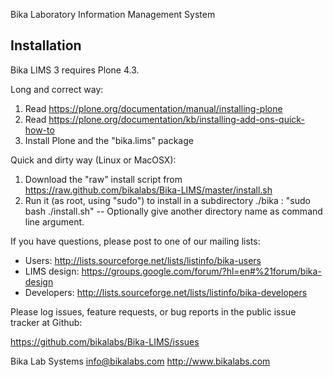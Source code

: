 Bika Laboratory Information Management System

Installation
------------
Bika LIMS 3 requires Plone 4.3.

Long and correct way:

1. Read https://plone.org/documentation/manual/installing-plone
2. Read https://plone.org/documentation/kb/installing-add-ons-quick-how-to
3. Install Plone and the "bika.lims" package

Quick and dirty way (Linux or MacOSX):

1. Download the "raw" install script from https://raw.github.com/bikalabs/Bika-LIMS/master/install.sh
2. Run it (as root, using "sudo") to install in a subdirectory ./bika : "sudo bash ./install.sh" -- Optionally give another directory name as command line argument.


If you have questions, please post to one of our mailing lists:

* Users: http://lists.sourceforge.net/lists/listinfo/bika-users
* LIMS design: https://groups.google.com/forum/?hl=en#%21forum/bika-design
* Developers: http://lists.sourceforge.net/lists/listinfo/bika-developers

Please log issues, feature requests, or bug reports in the public issue
tracker at Github:

https://github.com/bikalabs/Bika-LIMS/issues

Bika Lab Systems
info@bikalabs.com
http://www.bikalabs.com
